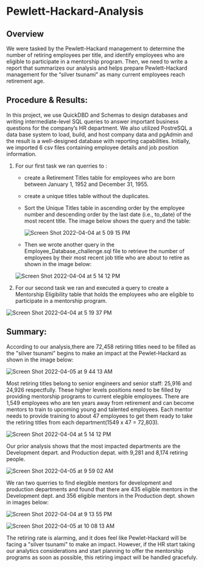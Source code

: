 
# Pewlett-Hackard-Analysis

## Overview 
We were tasked by the Pewlett-Hackard management to determine the number of retiring employees per title, and identify employees who are eligible to participate in a mentorship program. Then, we need to write a report that summarizes our analysis and helps prepare Pewlett-Hackard management for the “silver tsunami” as many current employees reach retirement age. 



## Procedure & Results: 
In this project, we use QuickDBD and Schemas to design databases and writing intermediate-level SQL queries to answer important business questions for the company’s HR department. We also utilized PostreSQL a data base system to load, build, and host company data and pgAdmin and the result is a well-designed database with reporting capabilities. Initially, we imported 6 csv files containing employee details and job position information.

1.  For our first task we ran querries to :
 
    * create a Retirement Titles table for employees who are born between January 1, 1952 and December 31, 1955.
    * create a unique titles table without the duplicates.
    * Sort the Unique Titles table in ascending order by the employee number and descending order by the last date (i.e., to_date) of        the most recent title.
    The image below shows the query and the table:
    
       ![Screen Shot 2022-04-04 at 5 09 15 PM](https://user-images.githubusercontent.com/98566486/161653921-c906bb7b-031f-4558-93f3-c7b9d8024f7f.png)


    
    * Then we wrote another query in the Employee_Database_challenge.sql file to retrieve the number of employees by their most recent       job title who are about to retire as shown in the image below:
    
    ![Screen Shot 2022-04-04 at 5 14 12 PM](https://user-images.githubusercontent.com/98566486/161633261-59cfeec4-480c-4b36-9be1-258bec1c003b.png)
    
 2. For our second task we ran and executed a query to create a Mentorship Eligibility table that holds the employees who are eligible to participate in a mentorship program.

![Screen Shot 2022-04-04 at 5 19 37 PM](https://user-images.githubusercontent.com/98566486/161634024-aa308bab-e07a-4942-98d5-1f8ae34cf4e2.png)

## Summary: 

According to our analysis,there are 72,458 retiring titles need to be filled as the "silver tsunami" begins to make an impact at the Pewlet-Hackard as shown in the image below:

![Screen Shot 2022-04-05 at 9 44 13 AM](https://user-images.githubusercontent.com/98566486/161767701-bdefb91e-3b35-4cef-9cbd-617c0091afee.png)

Most retiring titles belong to senior engineers and senior staff: 25,916 and 24,926 respectfully.  These higher levels positions need to be filled by providing mentorship programs to current elegible employees.  There are 1,549 employees who are ten years away from retirement and can become mentors to train to upcoming young and talented employees.  Each mentor needs to provide training to about 47 employees to get them ready to take the retiring titles from each department(1549 x 47 = 72,803).  

![Screen Shot 2022-04-04 at 5 14 12 PM](https://user-images.githubusercontent.com/98566486/161769957-6c81d827-2def-4dc8-b233-1034d778d3d5.png)

Our prior analysis shows that the most impacted departments are the Development depart. and Production depat. with 9,281 and 8,174 retiring people.

![Screen Shot 2022-04-05 at 9 59 02 AM](https://user-images.githubusercontent.com/98566486/161770819-d310c758-261b-401a-8113-4489c40d8d19.png)

We ran two querries to find elegible mentors for development and production departments and found that there are 435 eligible mentors in the Development dept. and 356 eligible mentors in the Production dept. shown in images below:


![Screen Shot 2022-04-04 at 9 13 55 PM](https://user-images.githubusercontent.com/98566486/161771258-581c4607-70b7-45d0-863c-90cf932b0e25.png)



![Screen Shot 2022-04-05 at 10 08 13 AM](https://user-images.githubusercontent.com/98566486/161772776-1bb395a5-bbc8-41a4-b31a-c2c9aaf65830.png)

The retiring rate is alarming, and it does feel like Pewlet-Hackard will be facing a "silver tsunami"  to make an impact. However, if the HR start taking our analytics considerations and start planning to offer the mentorship programs as soon as possible, this retiring impact will be handled gracefuly.  

 
